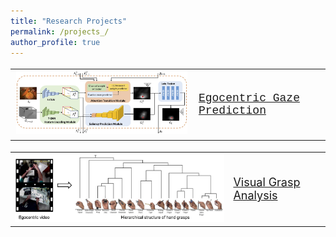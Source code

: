 ```yaml
---
title: "Research Projects"
permalink: /projects_/
author_profile: true
---
```


<style>
table, th, td {
    border: 0px solid black;
}
</style>

<font size="4" face="Courier New" >
<table>
  <tr>
    <td>
    <img src="/images/ECCV2018_architecture.jpg" style="padding-right:25px" width="500">
    </td>
    <td aligh="left">
    <a href="https://cai-mj.github.io/project/egocentric_gaze_prediction">Egocentric Gaze Prediction</a>
    </td>
  </tr> 
</table>
</font>

<table>
  <tr>
    <td>
    <img src="/images/THMS2017_concept.png" style="padding-right:25px" width="500">
    </td>
    <td aligh="left">
    <font size="4"><a href="https://cai-mj.github.io/publication/2017-08-01-THMS">Visual Grasp Analysis</a></font>
    </td>
  </tr> 
</table>

